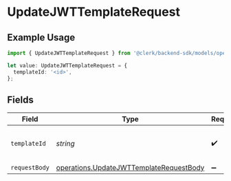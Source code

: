 # UpdateJWTTemplateRequest

## Example Usage

```typescript
import { UpdateJWTTemplateRequest } from '@clerk/backend-sdk/models/operations';

let value: UpdateJWTTemplateRequest = {
  templateId: '<id>',
};
```

## Fields

| Field         | Type                                                                                               | Required           | Description                          |
| ------------- | -------------------------------------------------------------------------------------------------- | ------------------ | ------------------------------------ |
| `templateId`  | _string_                                                                                           | :heavy_check_mark: | The ID of the JWT template to update |
| `requestBody` | [operations.UpdateJWTTemplateRequestBody](../../models/operations/updatejwttemplaterequestbody.md) | :heavy_minus_sign: | N/A                                  |
